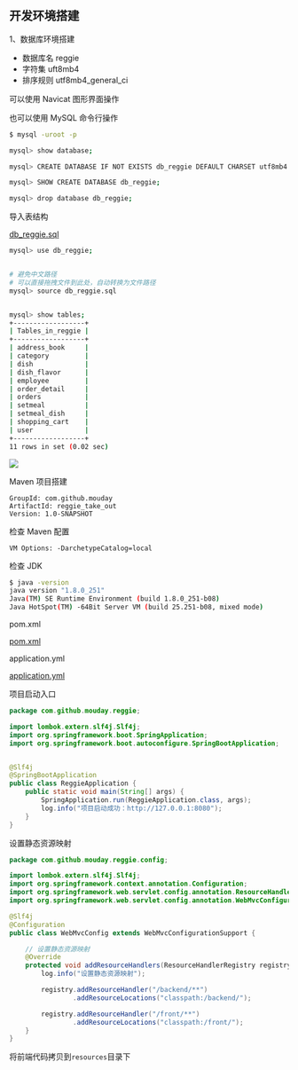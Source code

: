 ## 开发环境搭建

1、数据库环境搭建

- 数据库名 reggie
- 字符集 uft8mb4
- 排序规则 utf8mb4_general_ci

可以使用 Navicat 图形界面操作

也可以使用 MySQL 命令行操作

```bash
$ mysql -uroot -p

mysql> show database;

mysql> CREATE DATABASE IF NOT EXISTS db_reggie DEFAULT CHARSET utf8mb4 COLLATE utf8mb4_general_ci;

mysql> SHOW CREATE DATABASE db_reggie;

mysql> drop database db_reggie;
```

导入表结构

[db_reggie.sql](/resource/db_reggie.sql)

```bash
mysql> use db_reggie;


# 避免中文路径
# 可以直接拖拽文件到此处，自动转换为文件路径
mysql> source db_reggie.sql


mysql> show tables;
+------------------+
| Tables_in_reggie |
+------------------+
| address_book     |
| category         |
| dish             |
| dish_flavor      |
| employee         |
| order_detail     |
| orders           |
| setmeal          |
| setmeal_dish     |
| shopping_cart    |
| user             |
+------------------+
11 rows in set (0.02 sec)
```


![](https://mouday.github.io/img/2024/06/03/aa5m49f.png)

Maven 项目搭建

```
GroupId: com.github.mouday
ArtifactId: reggie_take_out
Version: 1.0-SNAPSHOT
```

检查 Maven 配置

```
VM Options: -DarchetypeCatalog=local
```

检查 JDK

```bash
$ java -version
java version "1.8.0_251"
Java(TM) SE Runtime Environment (build 1.8.0_251-b08)
Java HotSpot(TM) -64Bit Server VM (build 25.251-b08, mixed mode)
```

pom.xml

[pom.xml](resource/pom.xml)

application.yml

[application.yml](resource/application.yml)

项目启动入口

```java
package com.github.mouday.reggie;

import lombok.extern.slf4j.Slf4j;
import org.springframework.boot.SpringApplication;
import org.springframework.boot.autoconfigure.SpringBootApplication;


@Slf4j
@SpringBootApplication
public class ReggieApplication {
    public static void main(String[] args) {
        SpringApplication.run(ReggieApplication.class, args);
        log.info("项目启动成功：http://127.0.0.1:8080");
    }
}

```

设置静态资源映射

```java
package com.github.mouday.reggie.config;

import lombok.extern.slf4j.Slf4j;
import org.springframework.context.annotation.Configuration;
import org.springframework.web.servlet.config.annotation.ResourceHandlerRegistry;
import org.springframework.web.servlet.config.annotation.WebMvcConfigurationSupport;

@Slf4j
@Configuration
public class WebMvcConfig extends WebMvcConfigurationSupport {

    // 设置静态资源映射
    @Override
    protected void addResourceHandlers(ResourceHandlerRegistry registry) {
        log.info("设置静态资源映射");

        registry.addResourceHandler("/backend/**")
                .addResourceLocations("classpath:/backend/");

        registry.addResourceHandler("/front/**")
                .addResourceLocations("classpath:/front/");
    }
}

```

将前端代码拷贝到`resources`目录下
